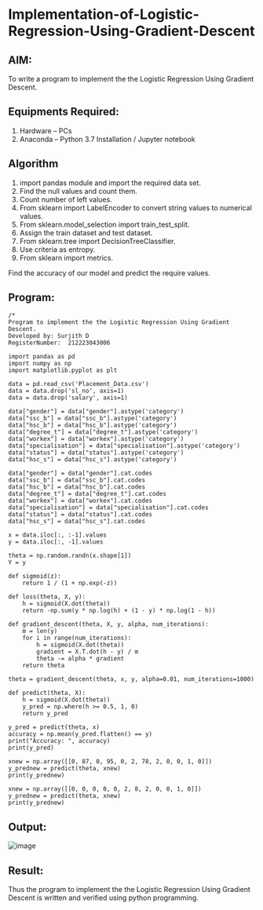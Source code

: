 # Implementation-of-Logistic-Regression-Using-Gradient-Descent

## AIM:
To write a program to implement the the Logistic Regression Using Gradient Descent.

## Equipments Required:
1. Hardware – PCs
2. Anaconda – Python 3.7 Installation / Jupyter notebook

## Algorithm
1. import pandas module and import the required data set.
2. Find the null values and count them.
3. Count number of left values.
4. From sklearn import LabelEncoder to convert string values to numerical values.
5. From sklearn.model_selection import train_test_split.
6. Assign the train dataset and test dataset.
7. From sklearn.tree import DecisionTreeClassifier.
8. Use criteria as entropy.
9. From sklearn import metrics.

Find the accuracy of our model and predict the require values.
## Program:
```
/*
Program to implement the the Logistic Regression Using Gradient Descent.
Developed by: Surjith D
RegisterNumber:  212223043006
```
```
import pandas as pd 
import numpy as np 
import matplotlib.pyplot as plt 

data = pd.read_csv('Placement_Data.csv') 
data = data.drop('sl_no', axis=1) 
data = data.drop('salary', axis=1) 

data["gender"] = data["gender"].astype('category') 
data["ssc_b"] = data["ssc_b"].astype('category') 
data["hsc_b"] = data["hsc_b"].astype('category') 
data["degree_t"] = data["degree_t"].astype('category') 
data["workex"] = data["workex"].astype('category') 
data["specialisation"] = data["specialisation"].astype('category') 
data["status"] = data["status"].astype('category') 
data["hsc_s"] = data["hsc_s"].astype('category') 

data["gender"] = data["gender"].cat.codes 
data["ssc_b"] = data["ssc_b"].cat.codes 
data["hsc_b"] = data["hsc_b"].cat.codes 
data["degree_t"] = data["degree_t"].cat.codes 
data["workex"] = data["workex"].cat.codes 
data["specialisation"] = data["specialisation"].cat.codes 
data["status"] = data["status"].cat.codes 
data["hsc_s"] = data["hsc_s"].cat.codes 

x = data.iloc[:, :-1].values 
y = data.iloc[:, -1].values 

theta = np.random.randn(x.shape[1]) 
Y = y 

def sigmoid(z): 
    return 1 / (1 + np.exp(-z)) 

def loss(theta, X, y): 
    h = sigmoid(X.dot(theta)) 
    return -np.sum(y * np.log(h) + (1 - y) * np.log(1 - h)) 

def gradient_descent(theta, X, y, alpha, num_iterations): 
    m = len(y) 
    for i in range(num_iterations): 
        h = sigmoid(X.dot(theta)) 
        gradient = X.T.dot(h - y) / m 
        theta -= alpha * gradient 
    return theta 

theta = gradient_descent(theta, x, y, alpha=0.01, num_iterations=1000) 

def predict(theta, X): 
    h = sigmoid(X.dot(theta)) 
    y_pred = np.where(h >= 0.5, 1, 0) 
    return y_pred 

y_pred = predict(theta, x) 
accuracy = np.mean(y_pred.flatten() == y) 
print("Accuracy: ", accuracy) 
print(y_pred)

xnew = np.array([[0, 87, 0, 95, 0, 2, 78, 2, 0, 0, 1, 0]]) 
y_prednew = predict(theta, xnew) 
print(y_prednew) 

xnew = np.array([[0, 0, 0, 0, 0, 2, 8, 2, 0, 0, 1, 0]]) 
y_prednew = predict(theta, xnew) 
print(y_prednew)

```

## Output:

![image](https://github.com/user-attachments/assets/1d6b690d-bedf-482a-baa2-88b73e030e1e)


## Result:
Thus the program to implement the the Logistic Regression Using Gradient Descent is written and verified using python programming.

